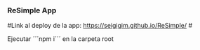 ### ReSimple App ###

#Link al deploy de la app: https://seigigim.github.io/ReSimple/ #

Ejecutar ´´´npm i´´´ en la carpeta root
